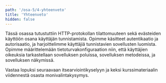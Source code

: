 ```yaml
---
path: '/osa-5/4-yhteenveto'
title: 'Yhteenveto'
hidden: false
---
```



Tässä osassa tutustuttiin HTTP-protokollan tilattomuuteen sekä evästeiden käyttöön osana käyttäjän tunnistamista. Opimme käsitteet autentikaatio ja autorisaatio, ja harjoittelimme käyttäjiä tunnistavien sovellusten luomista. Opimme määrittelemään tietoturvakonfiguraation niin, että käyttäjien oikeuksia tarkastellaan sovelluksen poluissa, sovelluksen metodeissa, ja sovelluksen näkymissä.

Vastaa lopuksi seuraavaan itsearviointikyselyyn ja keksi kurssimateriaalin viidennestä osasta monivalintakysymys.

<quiz id="93ae8b14-33bc-54bb-9cd4-1c65ffcf26d7"></quiz>

<quiz id="1a3ab4b6-90c6-5ea0-ba32-e01524197d04"></quiz>
